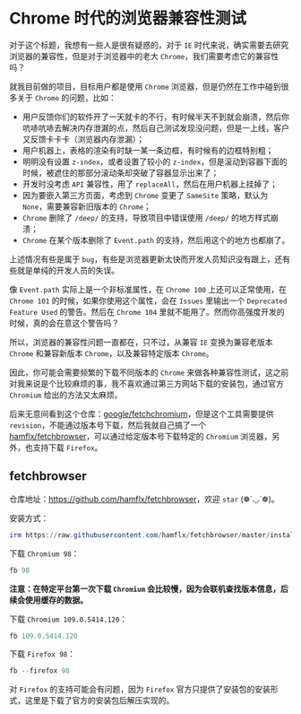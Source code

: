 # Chrome 时代的浏览器兼容性测试

对于这个标题，我想有一些人是很有疑惑的，对于 `IE` 时代来说，确实需要去研究浏览器的兼容性，但是对于浏览器中的老大 `Chrome`，我们需要考虑它的兼容性吗？

就我目前做的项目，目标用户都是使用 `Chrome` 浏览器，但是仍然在工作中碰到很多关于 `Chrome` 的问题，比如：

- 用户反馈你们的软件开了一天就卡的不行，有时候半天不到就会崩溃，然后你吭哧吭哧去解决内存泄漏的点，然后自己测试发现没问题，但是一上线，客户又反馈卡卡卡（浏览器内存泄漏）；
- 用户机器上，表格的渲染有时缺一某一条边框，有时候有的边框特别粗；
- 明明没有设置 `z-index`，或者设置了较小的 `z-index`，但是滚动到容器下面的时候，被遮住的那部分滚动条却突破了容器显示出来了；
- 开发时没考虑 `API` 兼容性，用了 `replaceAll`，然后在用户机器上挂掉了；
- 因为要嵌入第三方页面，考虑到 `Chrome` 变更了 `SameSite` 策略，默认为 `None`，需要兼容新旧版本的 `Chrome`；
- `Chrome` 删除了 `/deep/` 的支持，导致项目中错误使用 `/deep/` 的地方样式崩溃；
- `Chrome` 在某个版本删除了 `Event.path` 的支持，然后用这个的地方也都崩了。

上述情况有些是属于 `bug`，有些是浏览器更新太快而开发人员知识没有跟上，还有些就是单纯的开发人员的失误。

像 `Event.path` 实际上是一个非标准属性，在 `Chrome 100` 上还可以正常使用，在 `Chrome 101` 的时候，如果你使用这个属性，会在 `Issues` 里输出一个 `Deprecated Feature Used` 的警告。然后在 `Chrome 104` 里就不能用了。然而你高强度开发的时候，真的会在意这个警告吗？

所以，浏览器的兼容性问题一直都在，只不过，从兼容 `IE` 变换为兼容老版本 `Chrome` 和兼容新版本 `Chrome`，以及兼容特定版本 `Chrome`。

因此，你可能会需要频繁的下载不同版本的 `Chrome` 来做各种兼容性测试，这之前对我来说是个比较麻烦的事，我不喜欢通过第三方网站下载的安装包，通过官方 `Chromium` 给出的方法又太麻烦。

后来无意间看到这个仓库：[google/fetchchromium](https://github.com/google/fetchchromium)，但是这个工具需要提供 `revision`，不能通过版本号下载，然后我就自己搞了一个 [hamflx/fetchbrowser](https://github.com/hamflx/fetchbrowser)，可以通过给定版本号下载特定的 `Chromium` 浏览器，另外，也支持下载 `Firefox`。

## fetchbrowser

仓库地址：<https://github.com/hamflx/fetchbrowser>，欢迎 `star` (❁´◡`❁)。

安装方式：

```powershell
irm https://raw.githubusercontent.com/hamflx/fetchbrowser/master/install.ps1 | iex
```

下载 `Chromium 98`：

```powershell
fb 98
```

**注意：在特定平台第一次下载 `Chromium` 会比较慢，因为会联机查找版本信息，后续会使用缓存的数据。**

下载 `Chromium 109.0.5414.120`：

```powershell
fb 109.0.5414.120
```

下载 `Firefox 98`：

```powershell
fb --firefox 98
```

对 `Firefox` 的支持可能会有问题，因为 `Firefox` 官方只提供了安装包的安装形式，这里是下载了官方的安装包后解压实现的。
